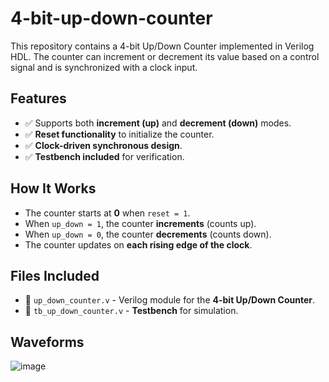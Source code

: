 # 4-bit-up-down-counter
This repository contains a 4-bit Up/Down Counter implemented in Verilog HDL. The counter can increment or decrement its value based on a control signal and is synchronized with a clock input.
## Features
- ✅ Supports both **increment (up)** and **decrement (down)** modes.
- ✅ **Reset functionality** to initialize the counter.
- ✅ **Clock-driven synchronous design**.
- ✅ **Testbench included** for verification.

## How It Works
- The counter starts at **0** when `reset = 1`.
- When `up_down = 1`, the counter **increments** (counts up).
- When `up_down = 0`, the counter **decrements** (counts down).
- The counter updates on **each rising edge of the clock**.

## Files Included
- 📂 `up_down_counter.v` - Verilog module for the **4-bit Up/Down Counter**.
- 📂 `tb_up_down_counter.v` - **Testbench** for simulation.

## Waveforms
![image](https://github.com/user-attachments/assets/1b9d7b15-1dbf-47e2-bb36-317955093adf)
